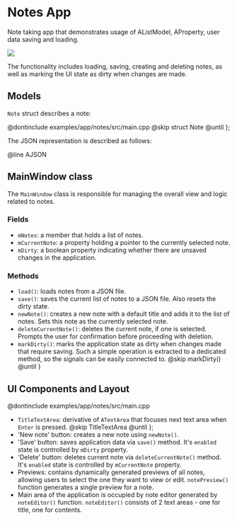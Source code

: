 # Notes App

<!-- aui:example app -->
Note taking app that demonstrates usage of AListModel, AProperty, user data saving and loading.

![](imgs/Screenshot_20250228_133823.png)

The functionality includes loading, saving, creating and deleting notes, as well as marking the UI state as dirty when
changes are made.

## Models

`Note` struct describes a note:

@dontinclude examples/app/notes/src/main.cpp
@skip struct Note
@until };

The JSON representation is described as follows:

@line AJSON


## MainWindow class

The `MainWindow` class is responsible for managing the overall view and logic related to notes.

### Fields

- `mNotes`: a member that holds a list of notes.
- `mCurrentNote`: a property holding a pointer to the currently selected note.
- `mDirty`: a boolean property indicating whether there are unsaved changes in the application.

### Methods

- `load()`: loads notes from a JSON file.
  <!-- aui:snippet examples/app/notes/src/main.cpp load -->
- `save()`: saves the current list of notes to a JSON file. Also resets the dirty state.
  <!-- aui:snippet examples/app/notes/src/main.cpp save -->
- `newNote()`: creates a new note with a default title and adds it to the list of notes. Sets this note as the currently
  selected note.
  <!-- aui:snippet examples/app/notes/src/main.cpp newNote -->
- `deleteCurrentNote()`: deletes the current note, if one is selected. Prompts the user for confirmation before
  proceeding with deletion.
  <!-- aui:snippet examples/app/notes/src/main.cpp deleteCurrentNote -->
- `markDirty()`: marks the application state as dirty when changes made that require saving. Such a simple operation is
  extracted to a dedicated method, so the signals can be easily connected to.
  @skip markDirty()
  @until }

## UI Components and Layout

@dontinclude examples/app/notes/src/main.cpp
- `TitleTextArea`: derivative of `ATextArea` that focuses next text area when `Enter` is pressed.
  @skip TitleTextArea
  @until };
- 'New note' button: creates a new note using `newNote()`.
- 'Save' button: saves application data via `save()` method. It's `enabled` state is controlled by `mDirty` property.
- 'Delete' button: deletes current note via `deleteCurrentNote()` method. It's `enabled` state is controlled by
  `mCurrentNote` property.
- Previews: contains dynamically generated previews of all notes, allowing users to select the one they want to view
  or edit.
  <!-- aui:snippet examples/app/notes/src/main.cpp scrollarea -->
  `notePreview()` function generates a single preview for a note.
  <!-- aui:snippet examples/app/notes/src/main.cpp notePreview -->
- Main area of the application is occupied by note editor generated by `noteEditor()` function. `noteEditor()` consists
  of 2 text areas - one for title, one for contents.
  <!-- aui:snippet examples/app/notes/src/main.cpp noteEditor -->

